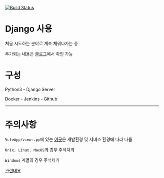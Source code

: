 [![Build Status](http://chenny.ml:8080/buildStatus/icon?job=DjangoVote)](http://chenny.ml:8080/job/DjangoVote/)

# Django 사용

처음 시도하는 분야로 계속 채워나가는 중

추가되는 내용은 [블로그](https://level120.github.io)에서 확인 가능

# 구성

Python3 - Django Server

Docker - Jenkins - Github

---

# 주의사항

`VoteApp/views.py`에 있는 [이곳](https://github.com/level120/Vote_of_LeeLab/blob/master/Vote_of_LeeLab/VoteApp/views.py#L27)은 개발환경 및 서비스 환경에 따라 다름

`Unix, Linux, MacOS`의 경우 주석처리

`Windows` 계열의 경우 주석제거

[관련내용](https://level120.github.io/python/2018/07/28/django-locale/)